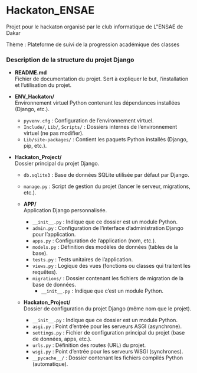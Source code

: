 # Hackaton_ENSAE
Projet pour le  hackaton organisé par le club informatique de L"ENSAE de Dakar

Thème : Plateforme de suivi de la progression académique des classes

### Description de la structure du projet Django

- **README.md**  
  Fichier de documentation du projet. Sert à expliquer le but, l’installation et l’utilisation du projet.

- **ENV_Hackaton/**  
  Environnement virtuel Python contenant les dépendances installées (Django, etc.).  
  - `pyvenv.cfg` : Configuration de l’environnement virtuel.
  - `Include/`, `Lib/`, `Scripts/` : Dossiers internes de l’environnement virtuel (ne pas modifier).
  - `Lib/site-packages/` : Contient les paquets Python installés (Django, pip, etc.).

- **Hackaton_Project/**  
  Dossier principal du projet Django.
  - `db.sqlite3` : Base de données SQLite utilisée par défaut par Django.
  - `manage.py` : Script de gestion du projet (lancer le serveur, migrations, etc.).

  - **APP/**  
    Application Django personnalisée.
    - `__init__.py` : Indique que ce dossier est un module Python.
    - `admin.py` : Configuration de l’interface d’administration Django pour l’application.
    - `apps.py` : Configuration de l’application (nom, etc.).
    - `models.py` : Définition des modèles de données (tables de la base).
    - `tests.py` : Tests unitaires de l’application.
    - `views.py` : Logique des vues (fonctions ou classes qui traitent les requêtes).
    - `migrations/` : Dossier contenant les fichiers de migration de la base de données.
      - `__init__.py` : Indique que c’est un module Python.

  - **Hackaton_Project/**  
    Dossier de configuration du projet Django (même nom que le projet).
    - `__init__.py` : Indique que ce dossier est un module Python.
    - `asgi.py` : Point d’entrée pour les serveurs ASGI (asynchrone).
    - `settings.py` : Fichier de configuration principal du projet (base de données, apps, etc.).
    - `urls.py` : Définition des routes (URL) du projet.
    - `wsgi.py` : Point d’entrée pour les serveurs WSGI (synchrones).
    - `__pycache__/` : Dossier contenant les fichiers compilés Python (automatique).
